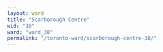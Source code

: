 ```yaml
---
layout: ward
title: "Scarborough Centre"
wid: "38"
ward: "ward_38"
permalink: "/toronto-ward/scarborough-centre-38/"
---
```

